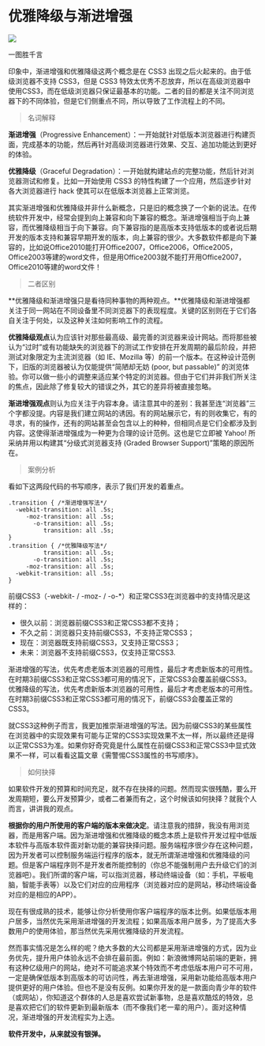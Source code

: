 # 优雅降级与渐进增强
<a data-fancybox title="" href="http://blog.colastar.club/static/images/优雅降级与渐进增强.png">![](http://blog.colastar.club/static/images/优雅降级与渐进增强.png)</a>

一图胜千言

印象中，渐进增强和优雅降级这两个概念是在 CSS3 出现之后火起来的。由于低级浏览器不支持 CSS3，但是 CSS3 特效太优秀不忍放弃，所以在高级浏览器中使用CSS3，而在低级浏览器只保证最基本的功能。二者的目的都是关注不同浏览器下的不同体验，但是它们侧重点不同，所以导致了工作流程上的不同。

> 名词解释

**渐进增强**（Progressive Enhancement）：一开始就针对低版本浏览器进行构建页面，完成基本的功能，然后再针对高级浏览器进行效果、交互、追加功能达到更好的体验。

**优雅降级**（Graceful Degradation）：一开始就构建站点的完整功能，然后针对浏览器测试和修复。比如一开始使用 CSS3 的特性构建了一个应用，然后逐步针对各大浏览器进行 hack 使其可以在低版本浏览器上正常浏览。

其实渐进增强和优雅降级并非什么新概念，只是旧的概念换了一个新的说法。在传统软件开发中，经常会提到向上兼容和向下兼容的概念。渐进增强相当于向上兼容，而优雅降级相当于向下兼容。向下兼容指的是高版本支持低版本的或者说后期开发的版本支持和兼容早期开发的版本，向上兼容的很少。大多数软件都是向下兼容的，比如说Office2010能打开Office2007，Office2006，Office2005，Office2003等建的word文件，但是用Office2003就不能打开用Office2007，Office2010等建的word文件！

> 二者区别

**优雅降级和渐进增强只是看待同种事物的两种观点。**优雅降级和渐进增强都关注于同一网站在不同设备里不同浏览器下的表现程度。关键的区别则在于它们各自关注于何处，以及这种关注如何影响工作的流程。

**优雅降级观点**认为应该针对那些最高级、最完善的浏览器来设计网站。而将那些被认为“过时”或有功能缺失的浏览器下的测试工作安排在开发周期的最后阶段，并把测试对象限定为主流浏览器（如 IE、Mozilla 等）的前一个版本。在这种设计范例下，旧版的浏览器被认为仅能提供“简陋却无妨 (poor, but passable)” 的浏览体验。你可以做一些小的调整来适应某个特定的浏览器。但由于它们并非我们所关注的焦点，因此除了修复较大的错误之外，其它的差异将被直接忽略。

**渐进增强观点**则认为应关注于内容本身。请注意其中的差别：我甚至连“浏览器”三个字都没提。内容是我们建立网站的诱因。有的网站展示它，有的则收集它，有的寻求，有的操作，还有的网站甚至会包含以上的种种，但相同点是它们全都涉及到内容。这使得渐进增强成为一种更为合理的设计范例。这也是它立即被 Yahoo! 所采纳并用以构建其“分级式浏览器支持 (Graded Browser Support)”策略的原因所在。

> 案例分析

看如下这两段代码的书写顺序，表示了我们开发的着重点。
```
.transition { /*渐进增强写法*/
  -webkit-transition: all .5s;
     -moz-transition: all .5s;
       -o-transition: all .5s;
          transition: all .5s;
}
.transition { /*优雅降级写法*/
          transition: all .5s;
       -o-transition: all .5s;
     -moz-transition: all .5s;
  -webkit-transition: all .5s;
}
```

前缀CSS3（-webkit- / -moz- / -o-*）和正常CSS3在浏览器中的支持情况是这样的：

- 很久以前：浏览器前缀CSS3和正常CSS3都不支持；
- 不久之前：浏览器只支持前缀CSS3，不支持正常CSS3；
- 现在：浏览器既支持前缀CSS3，又支持正常CSS3；
- 未来：浏览器不支持前缀CSS3，仅支持正常CSS3.

渐进增强的写法，优先考虑老版本浏览器的可用性，最后才考虑新版本的可用性。在时期3前缀CSS3和正常CSS3都可用的情况下，正常CSS3会覆盖前缀CSS3。优雅降级的写法，优先考虑新版本浏览器的可用性，最后才考虑老版本的可用性。在时期3前缀CSS3和正常CSS3都可用的情况下，前缀CSS3会覆盖正常的CSS3。

就CSS3这种例子而言，我更加推崇渐进增强的写法。因为前缀CSS3的某些属性在浏览器中的实现效果有可能与正常的CSS3实现效果不太一样，所以最终还是得以正常CSS3为准。如果你好奇究竟是什么属性在前缀CSS3和正常CSS3中显式效果不一样，可以看看这篇文章《需警惕CSS3属性的书写顺序》。
> 如何抉择

如果软件开发的预算和时间充足，就不存在抉择的问题。然而现实很残酷，要么开发周期短，要么开发预算少，或者二者兼而有之，这个时候该如何抉择？就我个人而言，讲讲我的观点。

**根据你的用户所使用的客户端的版本来做决定**。请注意我的措辞，我没有用浏览器，而是用客户端。因为渐进增强和优雅降级的概念本质上是软件开发过程中低版本软件与高版本软件面对新功能的兼容抉择问题。服务端程序很少存在这种问题，因为开发者可以控制服务端运行程序的版本，就无所谓渐进增强和优雅降级的问题。但是客户端程序则不是开发者所能控制的（你总不能强制用户去升级它们的浏览器吧）。我们所谓的客户端，可以指浏览器，移动终端设备（如：手机，平板电脑，智能手表等）以及它们对应的应用程序（浏览器对应的是网站，移动终端设备对应的是相应的APP）。

现在有很成熟的技术，能够让你分析使用你客户端程序的版本比例。如果低版本用户居多，当然优先采用渐进增强的开发流程；如果高版本用户居多，为了提高大多数用户的使用体验，那当然优先采用优雅降级的开发流程。

然而事实情况是怎么样的呢？绝大多数的大公司都是采用渐进增强的方式，因为业务优先，提升用户体验永远不会排在最前面。例如：新浪微博网站前端的更新，拥有这种亿级用户的网站，绝对不可能追求某个特效而不考虑低版本用户可不可用，一定是确保低版本到高版本的可访问性，再去渐进增强，采用新功能给高版本用户提供更好的用户体验。但也不是没有反例。如果你开发的是一款面向青少年的软件（或网站），你知道这个群体的人总是喜欢尝试新事物，总是喜欢酷炫的特效，总是喜欢把它们的软件更新到最新版本（而不像我们老一辈的用户）。面对这种情况，渐进增强的开发流程实为上选。

**软件开发中，从来就没有银弹。**
